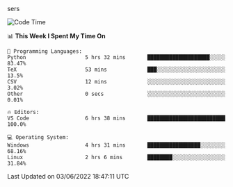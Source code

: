 sers
<!--START_SECTION:waka-->
![Code Time](http://img.shields.io/badge/Code%20Time-0%20secs-blue)

📊 **This Week I Spent My Time On** 

```text
💬 Programming Languages: 
Python                   5 hrs 32 mins       ████████████████████░░░░░   83.47% 
TeX                      53 mins             ███░░░░░░░░░░░░░░░░░░░░░░   13.5% 
CSV                      12 mins             ░░░░░░░░░░░░░░░░░░░░░░░░░   3.02% 
Other                    0 secs              ░░░░░░░░░░░░░░░░░░░░░░░░░   0.01%

🔥 Editors: 
VS Code                  6 hrs 38 mins       █████████████████████████   100.0%

💻 Operating System: 
Windows                  4 hrs 31 mins       █████████████████░░░░░░░░   68.16% 
Linux                    2 hrs 6 mins        ████████░░░░░░░░░░░░░░░░░   31.84%

```


 Last Updated on 03/06/2022 18:47:11 UTC
<!--END_SECTION:waka-->
